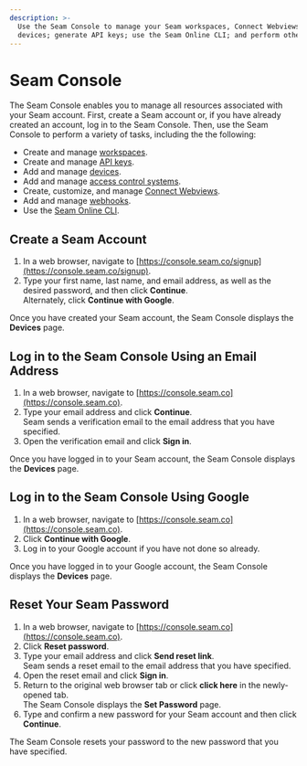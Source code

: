 ```yaml
---
description: >-
  Use the Seam Console to manage your Seam workspaces, Connect Webviews, and
  devices; generate API keys; use the Seam Online CLI; and perform other tasks.
---
```


# Seam Console

The Seam Console enables you to manage all resources associated with your Seam account. First, create a Seam account or, if you have already created an account, log in to the Seam Console. Then, use the Seam Console to perform a variety of tasks, including the the following:

* Create and manage [workspaces](../workspaces/).
* Create and manage [API keys](../workspaces/api-keys.md).
* Add and manage [devices](../devices/).
* Add and manage [access control systems](../../products/access-systems/).
* Create, customize, and manage [Connect Webviews](../connect-webviews/).
* Add and manage [webhooks](../webhooks.md).
* Use the [Seam Online CLI](seam-online-cli.md).

## Create a Seam Account

1. In a web browser, navigate to [https://console.seam.co/signup](https://console.seam.co/signup).
2. Type your first name, last name, and email address, as well as the desired password, and then click **Continue**.\
   Alternately, click **Continue with Google**.

Once you have created your Seam account, the Seam Console displays the **Devices** page.

## Log in to the Seam Console Using an Email Address

1. In a web browser, navigate to [https://console.seam.co](https://console.seam.co).
2. Type your email address and click **Continue**.\
   Seam sends a verification email to the email address that you have specified.
3. Open the verification email and click **Sign in**.

Once you have logged in to your Seam account, the Seam Console displays the **Devices** page.

## Log in to the Seam Console Using Google

1. In a web browser, navigate to [https://console.seam.co](https://console.seam.co).
2. Click **Continue with Google**.
3. Log in to your Google account if you have not done so already.

Once you have logged in to your Google account, the Seam Console displays the **Devices** page.

## Reset Your Seam Password

1. In a web browser, navigate to [https://console.seam.co](https://console.seam.co).
2. Click **Reset password**.
3. Type your email address and click **Send reset link**.\
   Seam sends a reset email to the email address that you have specified.
4. Open the reset email and click **Sign in**.
5. Return to the original web browser tab or click **click here** in the newly-opened tab.\
   The Seam Console displays the **Set Password** page.
6. Type and confirm a new password for your Seam account and then click **Continue**.

The Seam Console resets your password to the new password that you have specified.

